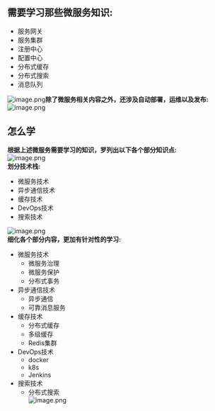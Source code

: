 <a name="KoFmr"></a>
## 需要学习那些微服务知识:
- 服务网关 
- 服务集群 
- 注册中心 
- 配置中心 
- 分布式缓存 
- 分布式搜索 
- 消息队列 

![image.png](https://cdn.nlark.com/yuque/0/2023/png/28163149/1683270200583-da20103c-7f02-4b41-b6fa-f76264515ee0.png#averageHue=%23d3d7a9&clientId=ueb4f7d23-d9c7-4&from=paste&id=u0cedbf46&originHeight=707&originWidth=1408&originalType=url&ratio=1.375&rotation=0&showTitle=false&size=176555&status=done&style=none&taskId=u985e4de4-bb66-42b8-8524-039be3cdcdd&title=)**除了微服务相关内容之外，还涉及自动部署，运维以及发布:**<br />![image.png](https://cdn.nlark.com/yuque/0/2023/png/28163149/1683270209476-a3cab4aa-9faa-4984-affe-e6cf301c823a.png#averageHue=%23f7efe3&clientId=ueb4f7d23-d9c7-4&from=paste&id=u5670cb4a&originHeight=518&originWidth=1296&originalType=url&ratio=1.375&rotation=0&showTitle=false&size=207416&status=done&style=none&taskId=ud275824c-afb1-4c12-bcf7-f04b3db456a&title=)
<a name="b1dCE"></a>
## 怎么学
**根据上述微服务需要学习的知识，罗列出以下各个部分知识点:**<br />![image.png](https://cdn.nlark.com/yuque/0/2023/png/28163149/1683270240454-87f3c74b-edb3-4cdf-a35d-2f2ea0c48757.png#averageHue=%23fbfbfb&clientId=ueb4f7d23-d9c7-4&from=paste&id=ubb158ba0&originHeight=603&originWidth=1346&originalType=url&ratio=1.375&rotation=0&showTitle=false&size=54066&status=done&style=none&taskId=u3f48f9b2-d644-4671-8cf0-95b52067e76&title=)<br />**划分技术栈:**

- 微服务技术
- 异步通信技术
- 缓存技术
- DevOps技术
- 搜索技术

![image.png](https://cdn.nlark.com/yuque/0/2023/png/28163149/1683270253172-659864fb-3485-4cb5-84d6-f3b0cfc52daa.png#averageHue=%23c2a493&clientId=ueb4f7d23-d9c7-4&from=paste&id=ue507e031&originHeight=709&originWidth=1387&originalType=url&ratio=1.375&rotation=0&showTitle=false&size=128333&status=done&style=none&taskId=u23880f50-f033-4ca5-9753-f4d90283716&title=)<br />**细化各个部分内容，更加有针对性的学习:**

- 微服务技术
   - 微服务治理
   - 微服务保护
   - 分布式事务
- 异步通信技术
   - 异步通信
   - 可靠消息服务
- 缓存技术
   - 分布式缓存
   - 多级缓存
   - Redis集群
- DevOps技术
   - docker
   - k8s
   - Jenkins
- 搜索技术
   - 分布式搜索<br />![image.png](https://cdn.nlark.com/yuque/0/2023/png/28163149/1683270265270-792ed78a-f28b-40db-9268-0493c67831be.png#averageHue=%23f8f6f5&clientId=ueb4f7d23-d9c7-4&from=paste&id=ufccb099f&originHeight=681&originWidth=1426&originalType=url&ratio=1.375&rotation=0&showTitle=false&size=144733&status=done&style=none&taskId=uc6e95e21-05e6-4d8c-941a-62a4f8002b0&title=)
